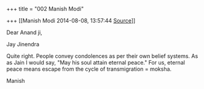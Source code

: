 +++
title = "002 Manish Modi"

+++
[[Manish Modi	2014-08-08, 13:57:44 [Source](https://groups.google.com/g/samskrita/c/I7s-HT-n1fc)]]



Dear Anand ji,

Jay Jinendra

  

Quite right. People convey condolences as per their own belief systems. As as Jain I would say, "May his soul attain eternal peace." For us, eternal peace means escape from the cycle of transmigration = moksha.

  

Manish

